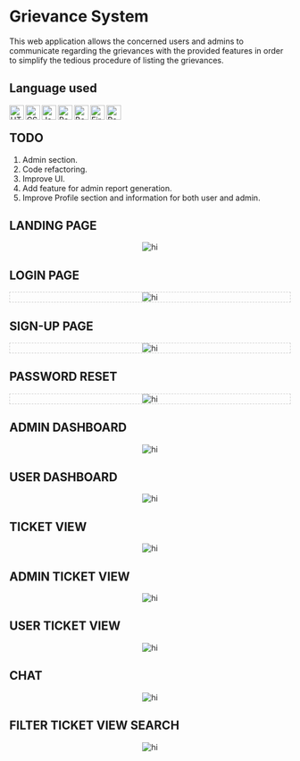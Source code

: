 # Grievance System

This web application allows the concerned users and admins to communicate regarding the grievances with the provided features in order to simplify the tedious procedure of listing the grievances.

## Language used

<img align="left" alt="HTML5" width="26px" src="https://raw.githubusercontent.com/github/explore/80688e429a7d4ef2fca1e82350fe8e3517d3494d/topics/html/html.png" />
<img align="left" alt="CSS3" width="26px" src="https://raw.githubusercontent.com/github/explore/80688e429a7d4ef2fca1e82350fe8e3517d3494d/topics/css/css.png" />
<img align="left" alt="JavaScript" width="26px" src="https://raw.githubusercontent.com/github/explore/80688e429a7d4ef2fca1e82350fe8e3517d3494d/topics/javascript/javascript.png" />
<img align="left" alt="React" width="26px" src="https://raw.githubusercontent.com/github/explore/80688e429a7d4ef2fca1e82350fe8e3517d3494d/topics/react/react.png" />
<img align="left" alt="Bootstrap" width="26px" src="https://raw.githubusercontent.com/github/explore/80688e429a7d4ef2fca1e82350fe8e3517d3494d/topics/bootstrap/bootstrap.png" />
<img align="left" alt="Firebase" width="26px" src="https://raw.githubusercontent.com/github/explore/80688e429a7d4ef2fca1e82350fe8e3517d3494d/topics/firebase/firebase.png" />
<img align="left" alt="Redux" width="26px" src="https://raw.githubusercontent.com/github/explore/80688e429a7d4ef2fca1e82350fe8e3517d3494d/topics/redux/redux.png" />
<br />


## TODO

1. Admin section.
2. Code refactoring.
3. Improve UI.
4. Add feature for admin report generation.
5. Improve Profile section and information for both user and admin.

## LANDING PAGE

<p align="center">
  <img src="screenshots/landing.png" alt="hi" class="inline"/>
</p>

## LOGIN PAGE

<p align="center" style="border:1px dashed #ccc">
  <img src="screenshots/login.png" alt="hi" class="inline"/>
</p>

## SIGN-UP PAGE

<p align="center" style="border:1px dashed #ccc">
  <img src="screenshots/register.png" alt="hi" class="inline"/>
</p>

## PASSWORD RESET

<p align="center" style="border:1px dashed #ccc">
  <img src="screenshots/reset.png" alt="hi" class="inline"/>
</p>

## ADMIN DASHBOARD

<p align="center">
  <img src="screenshots/admindash.png" alt="hi" class="inline"/>
</p>

## USER DASHBOARD

<p align="center">
  <img src="screenshots/userdash.png" alt="hi" class="inline"/>
</p>

## TICKET VIEW

<p align="center">
  <img src="screenshots/fulltick.png" alt="hi" class="inline"/>
</p>

## ADMIN TICKET VIEW

<p align="center">
  <img src="screenshots/listadmin.png" alt="hi" class="inline"/>
</p>

## USER TICKET VIEW

<p align="center">
  <img src="screenshots/listuser.png" alt="hi" class="inline"/>
</p>

## CHAT

<p align="center">
  <img src="screenshots/chat.png" alt="hi" class="inline"/>
</p>

## FILTER TICKET VIEW SEARCH

<p align="center">
  <img src="screenshots/search.png" alt="hi" class="inline"/>
</p>
